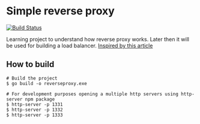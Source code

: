 # Simple reverse proxy

[![Build Status](https://travis-ci.com/Broke116/go-reverse-proxy.svg?branch=master)](https://travis-ci.com/Broke116/go-reverse-proxy)

Learning project to understand how reverse proxy works. Later then it will be used for building a load balancer.
[Inspired by this article](https://hackernoon.com/writing-a-reverse-proxy-in-just-one-line-with-go-c1edfa78c84b)

## How to build
```
# Build the project
$ go build -o reverseproxy.exe

# For development purposes opening a multiple http servers using http-server npm package
$ http-server -p 1331
$ http-server -p 1332
$ http-server -p 1333
```